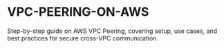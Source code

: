 # VPC-PEERING-ON-AWS
Step-by-step guide on AWS VPC Peering, covering setup, use cases, and best practices for secure cross-VPC communication.
